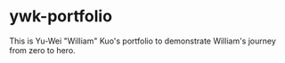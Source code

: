 # ywk-portfolio
This is Yu-Wei "William" Kuo's portfolio to demonstrate William's journey from zero to hero.
